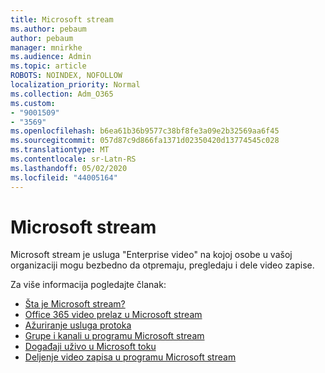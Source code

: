 ```yaml
---
title: Microsoft stream
ms.author: pebaum
author: pebaum
manager: mnirkhe
ms.audience: Admin
ms.topic: article
ROBOTS: NOINDEX, NOFOLLOW
localization_priority: Normal
ms.collection: Adm_O365
ms.custom:
- "9001509"
- "3569"
ms.openlocfilehash: b6ea61b36b9577c38bf8fe3a09e2b32569aa6f45
ms.sourcegitcommit: 057d87c9d866fa1371d02350420d13774545c028
ms.translationtype: MT
ms.contentlocale: sr-Latn-RS
ms.lasthandoff: 05/02/2020
ms.locfileid: "44005164"
---
```

# <a name="microsoft-stream"></a>Microsoft stream

Microsoft stream je usluga "Enterprise video" na kojoj osobe u vašoj organizaciji mogu bezbedno da otpremaju, pregledaju i dele video zapise. 

Za više informacija pogledajte članak:

- [Šta je Microsoft stream?](https://docs.microsoft.com/stream/overview)
- [Office 365 video prelaz u Microsoft stream](https://docs.microsoft.com/stream/migrate-from-office-365)
- [Ažuriranje usluga protoka](https://techcommunity.microsoft.com/t5/microsoft-stream-service-updates/bd-p/StreamAnnouncements)
- [Grupe i kanali u programu Microsoft stream](https://docs.microsoft.com/stream/groups-channels-organization)
- [Događaji uživo u Microsoft toku](https://docs.microsoft.com/stream/live-event-overview)
- [Deljenje video zapisa u programu Microsoft stream](https://docs.microsoft.com/stream/portal-share-video)
